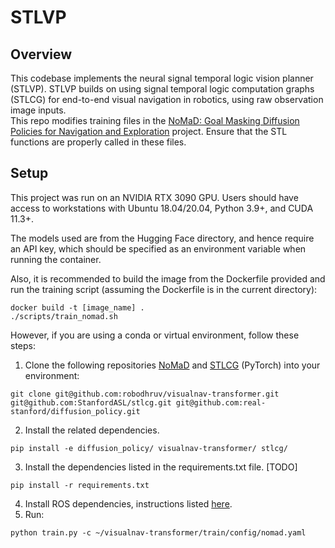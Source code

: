 # STLVP

## Overview
This codebase implements the neural signal temporal logic vision planner (STLVP). STLVP builds on using signal temporal logic computation graphs (STLCG) for end-to-end visual navigation in robotics, using raw observation image inputs.  
This repo modifies training files in the [NoMaD: Goal Masking Diffusion Policies for Navigation and Exploration](https://github.com/robodhruv/visualnav-transformer/) project. Ensure that the STL functions are properly called in these files.

## Setup

This project was run on an NVIDIA RTX 3090 GPU. Users should have access to workstations with Ubuntu 18.04/20.04, Python 3.9+, and CUDA 11.3+.  

The models used are from the Hugging Face directory, and hence require an API key, which should be specified as an environment variable when running the container.  

Also, it is recommended to build the image from the Dockerfile provided and run the training script (assuming the Dockerfile is in the current directory):  
```
docker build -t [image_name] .
./scripts/train_nomad.sh
```

However, if you are using a conda or virtual environment, follow these steps: 

1. Clone the following repositories [NoMaD](https://github.com/robodhruv/visualnav-transformer/) and [STLCG](https://github.com/StanfordASL/stlcg/) (PyTorch) into your environment:
```
git clone git@github.com:robodhruv/visualnav-transformer.git git@github.com:StanfordASL/stlcg.git git@github.com:real-stanford/diffusion_policy.git
```

2. Install the related dependencies.
```
pip install -e diffusion_policy/ visualnav-transformer/ stlcg/
```

3. Install the dependencies listed in the requirements.txt file. [TODO]
```
pip install -r requirements.txt
```

4. Install ROS dependencies, instructions listed [here](https://wiki.ros.org/noetic/Installation/Ubuntu).
5. Run:
```
python train.py -c ~/visualnav-transformer/train/config/nomad.yaml
```
